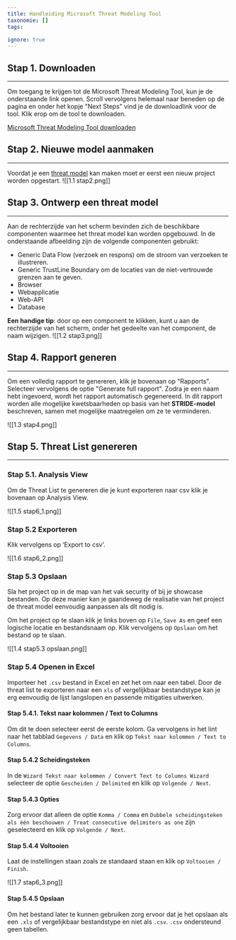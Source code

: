 ```yaml
---
title: Handleiding Microsoft Threat Modeling Tool
taxonomie: []
tags:

ignore: true 
---
```


## Stap 1. Downloaden
---
Om toegang te krijgen tot de Microsoft Threat Modeling Tool, kun je de onderstaande link openen. Scroll vervolgens helemaal naar beneden op de pagina en onder het kopje "Next Steps" vind je de downloadlink voor de tool. Klik erop om de tool te downloaden.

[Microsoft Threat Modeling Tool downloaden](https://learn.microsoft.com/en-us/azure/security/develop/threat-modeling-tool)
## Stap 2. Nieuwe model aanmaken
---
Voordat je een [threat model](2.%20Wat%20is%20een%20Threat%20Model.md) kan maken moet er eerst een nieuw project worden opgestart.
![[1.1 stap2.png]]

## Stap 3. Ontwerp een threat model
---
Aan de rechterzijde van het scherm bevinden zich de beschikbare componenten waarmee het threat model kan worden opgebouwd. In de onderstaande afbeelding zijn de volgende componenten gebruikt: 
- Generic Data Flow (verzoek en respons) om de stroom van verzoeken te illustreren. 
- Generic TrustLine Boundary om de locaties van de niet-vertrouwde grenzen aan te geven. 
- Browser 
- Webapplicatie 
- Web-API 
- Database 

**Een handige tip**: door op een component te klikken, kunt u aan de rechterzijde van het scherm, onder het gedeelte van het component, de naam wijzigen.
![[1.2 stap3.png]]

## Stap 4. Rapport generen
---
Om een volledig rapport te genereren, klik je bovenaan op "Rapports". Selecteer vervolgens de optie "Generate full rapport". Zodra je een naam hebt ingevoerd, wordt het rapport automatisch gegenereerd. In dit rapport worden alle mogelijke kwetsbaarheden op basis van het **STRIDE-model** beschreven, samen met mogelijke maatregelen om ze te verminderen.

![[1.3 stap4.png]]

## Stap 5. Threat List genereren
---
### Stap 5.1. Analysis View
Om de Threat List te genereren die je kunt exporteren naar csv klik je bovenaan op Analysis View.

![[1.5 stap6_1.png]]

### Stap 5.2 Exporteren
Klik vervolgens op ‘Export to csv’.

![[1.6 stap6_2.png]]

### Stap 5.3 Opslaan
Sla het project op in de map van het vak security of bij je showcase bestanden. Op deze manier kan je gaandeweg de realisatie van het project de threat model eenvoudig aanpassen als dit nodig is.

Om het project op te slaan klik je links boven op `File`, `Save As` en geef een logische locatie en bestandsnaam op. Klik vervolgens op `Opslaan` om het bestand op te slaan.

![[1.4 stap5.3 opslaan.png]]
### Stap 5.4 Openen in Excel
Importeer het `.csv` bestand in Excel en zet het om naar een tabel. Door de threat list te exporteren naar een `xls` of vergelijkbaar bestandstype kan je erg eenvoudig de lijst langslopen en passende mitigaties uitwerken. 
#### Stap 5.4.1. Tekst naar kolommen / Text to Columns
Om dit te doen selecteer eerst de eerste kolom. Ga vervolgens in het lint naar het tabblad `Gegevens / Data` en klik op `Tekst naar kolommen / Text to Columns`.
#### Stap 5.4.2 Scheidingsteken
In de `Wizard Tekst naar kolommen / Convert Text to Columns Wizard` selecteer de optie `Gescheiden / Delimited` en klik op `Volgende / Next`. 
#### Stap 5.4.3 Opties
Zorg ervoor dat alleen de optie `Komma / Comma` en `Dubbele scheidingsteken als één beschouwen / Treat consecutive delimiters as one` zijn geselecteerd en klik op `Volgende / Next`. 
#### Stap 5.4.4 Voltooien
Laat de instellingen staan zoals ze standaard staan en klik op `Voltooien / Finish`.

![[1.7 stap6_3.png]]
#### Stap 5.4.5 Opslaan
Om het bestand later te kunnen gebruiken zorg ervoor dat je het opslaan als een `.xls` of vergelijkbaar bestandstype en niet als `.csv`. `.csv` ondersteund geen tabellen.